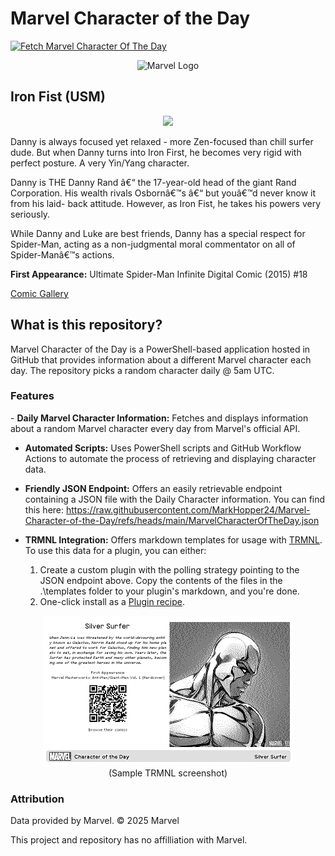 # Marvel Character of the Day
  [![Fetch Marvel Character Of The Day](https://github.com/MarkHopper24/Marvel-Character-of-the-Day/actions/workflows/MarvelCharacterOTDFetcher.yml/badge.svg)](https://github.com/MarkHopper24/Marvel-Character-of-the-Day/actions/workflows/MarvelCharacterOTDFetcher.yml)
<p align="center">
<img src="https://logos-world.net/wp-content/uploads/2020/12/Marvel-Entertainment-Logo.png" alt="Marvel Logo" width="350" height="auto">
</p>

## Iron Fist (USM)
<p align="center">
<img src="http://i.annihil.us/u/prod/marvel/i/mg/6/20/52321751dffa6.jpg" width="600" height="auto"/>
</p>

Danny is always focused yet relaxed - more Zen-focused than chill surfer dude. But when Danny turns into Iron First, he becomes very rigid with perfect posture. A very Yin/Yang character. 

Danny is THE Danny Rand â€“ the 17-year-old head of the giant Rand Corporation.  His wealth rivals Osbornâ€™s â€“ but youâ€™d never know it from his laid- back attitude. However, as Iron Fist, he takes his powers very seriously. 

While Danny and Luke are best friends, Danny has a special respect for Spider-Man, acting as a non-judgmental moral commentator on all of Spider-Manâ€™s actions. 

**First Appearance:** Ultimate Spider-Man Infinite Digital Comic (2015) #18

[Comic Gallery](http://marvel.com/comics/characters/1016839/iron_fist_usm?utm_campaign=apiRef&utm_source=335f42edabc428513a94604c747fda4a)

<h2>What is this repository?</h2>
Marvel Character of the Day is a PowerShell-based application hosted in GitHub that provides information about a different Marvel character each day. The repository picks a random character daily @ 5am UTC.

<h3>Features</h3>
- <b>Daily Marvel Character Information:</b> Fetches and displays information about a random Marvel character every day from Marvel's official API.

- <b>Automated Scripts:</b> Uses PowerShell scripts and GitHub Workflow Actions to automate the process of retrieving and displaying character data.
  
- <b>Friendly JSON Endpoint:</b> Offers an easily retrievable endpoint containing a JSON file with the Daily Character information. You can find this here: https://raw.githubusercontent.com/MarkHopper24/Marvel-Character-of-the-Day/refs/heads/main/MarvelCharacterOfTheDay.json
  
- <b>TRMNL Integration:</b> Offers markdown templates for usage with [TRMNL](https://usetrmnl.com). To use this data for a plugin, you can either:
    1. Create a custom plugin with the polling strategy pointing to the JSON endpoint above. Copy the contents of the files in the .\templates folder to your plugin's markdown, and you're done.
    2. One-click install as a [Plugin recipe](https://help.usetrmnl.com/en/articles/10122094-plugin-recipes).
<p align="center">
<img src="https://raw.githubusercontent.com/MarkHopper24/Marvel-Character-of-the-Day/refs/heads/main/templates/trmnlPluginScreenshot.jpg" width="400" height="auto"/><br>
(Sample TRMNL screenshot)
</p>

<h3>Attribution</h3>
Data provided by Marvel. © 2025 Marvel

This project and repository has no affilliation with Marvel.
